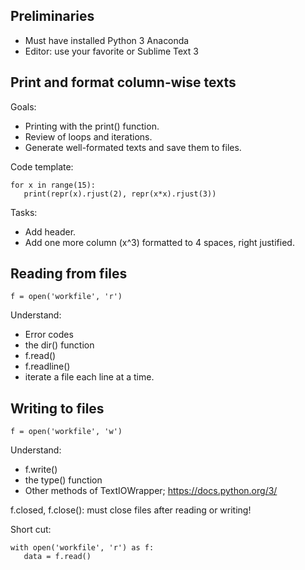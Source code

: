 
## Preliminaries

- Must have installed Python 3 Anaconda
- Editor: use your favorite or Sublime Text 3

## Print and format column-wise texts

Goals:

- Printing with the print() function.
- Review of loops and iterations.
- Generate well-formated texts and save them to files.

Code template:

```
for x in range(15):
   print(repr(x).rjust(2), repr(x*x).rjust(3))
```

Tasks:

- Add header.
- Add one more column (x^3) formatted to 4 spaces, right justified.

## Reading from files

```
f = open('workfile', 'r')
```

Understand:

- Error codes
- the dir() function
- f.read()
- f.readline()
- iterate a file each line at a time.

## Writing to files
```
f = open('workfile', 'w')
```

Understand:

- f.write()
- the type() function
- Other methods of TextIOWrapper; https://docs.python.org/3/

f.closed, f.close(): must close files after reading or writing!

Short cut:
```
with open('workfile', 'r') as f:
   data = f.read()
```


